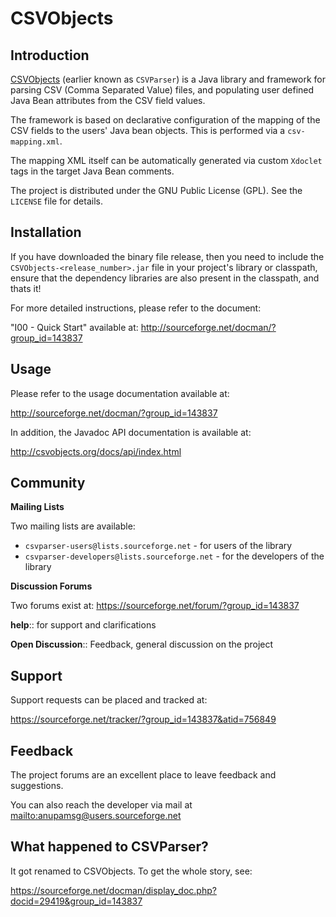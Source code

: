 # CSVObjects

## Introduction

[CSVObjects](http://csvobjects.org) (earlier known as `CSVParser`) is a Java library and framework for parsing CSV
(Comma Separated Value) files, and populating user defined Java Bean attributes from the CSV field values.

The framework is based on declarative configuration of the mapping of the CSV fields to the users' Java bean objects.
This is performed via a `csv-mapping.xml`.

The mapping XML itself can be automatically generated via custom `Xdoclet` tags in the target Java Bean comments.

The project is distributed under the GNU Public License (GPL). See the `LICENSE` file for details.

## Installation

If you have downloaded the binary file release, then you need to include the `CSVObjects-<release_number>.jar` file in
your project's library or classpath, ensure that the dependency libraries are also present in the classpath, and thats
it!

For more detailed instructions, please refer to the document:

"I00 - Quick Start" available at: <http://sourceforge.net/docman/?group_id=143837>

## Usage

Please refer to the usage documentation available at:

<http://sourceforge.net/docman/?group_id=143837>

In addition, the Javadoc API documentation is available at:

<http://csvobjects.org/docs/api/index.html>

## Community

**Mailing Lists**

Two mailing lists are available:

- `csvparser-users@lists.sourceforge.net` - for users of the library
- `csvparser-developers@lists.sourceforge.net` - for the developers of the library

**Discussion Forums**

Two forums exist at: https://sourceforge.net/forum/?group_id=143837

**help**:: for support and clarifications

**Open Discussion**:: Feedback, general discussion on the project

## Support

Support requests can be placed and tracked at:

<https://sourceforge.net/tracker/?group_id=143837&atid=756849>

## Feedback

The project forums are an excellent place to leave feedback and suggestions.

You can also reach the developer via mail at <mailto:anupamsg@users.sourceforge.net>

## What happened to CSVParser?

It got renamed to CSVObjects. To get the whole story, see:

<https://sourceforge.net/docman/display_doc.php?docid=29419&group_id=143837>
